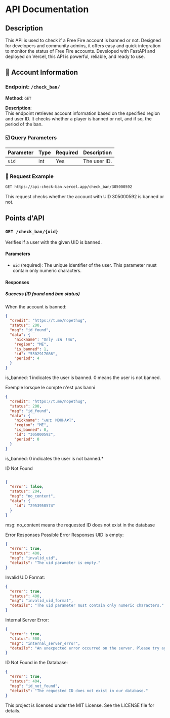 # API Documentation

## Description
This API is used to check if a Free Fire account is banned or not. Designed for developers and community admins, it offers easy and quick integration to monitor the status of Free Fire accounts. Developed with FastAPI and deployed on Vercel, this API is powerful, reliable, and ready to use.

## 🪪 Account Information

### Endpoint: `/check_ban/`  
**Method**: `GET`

**Description**:  
This endpoint retrieves account information based on the specified region and user ID. It checks whether a player is banned or not, and if so, the period of the ban.

### ☑️ Query Parameters

| Parameter | Type   | Required | Description     |
|-----------|--------|----------|-----------------|
| `uid`     | int    | Yes      | The user ID.    |

### 📨 Request Example

```bash
GET https://api-check-ban.vercel.app/check_ban/305000592
```
This request checks whether the account with UID 305000592 is banned or not.


## Points d'API

### `GET /check_ban/{uid}`

Verifies if a user with the given UID is banned.

#### Parameters
- `uid`  (required): The unique identifier of the user. This parameter must contain only numeric characters.

#### Responses

##### Success (ID found and ban status)
When the account is banned:
```json
{
  "credit": "https://t.me/nopethug",
  "status": 200,
  "msg": "id_found",
  "data": {
    "nickname": "Onlyㅤᴊɪɴㅤ!4u",
    "region": "ME",
    "is_banned": 1,
    "id": "5502917086",
    "period": 4
  }
}

```
is_banned: 1 indicates the user is banned. 0 means the user is not banned.

Exemple lorsque le compte n'est pas banni
```json
{
  "credit": "https://t.me/nopethug",
  "status": 200,
  "msg": "id_found",
  "data": {
    "nickname": "ᴀɴᴛɪㅤMOUHA✘",
    "region": "ME",
    "is_banned": 0,
    "id": "305000592",
    "period": 0
  }
}
```
is_banned: 0 indicates the user is not banned.*

ID Not Found
```json

{
  "error": false,
  "status": 204,
  "msg": "no_content",
  "data": {
    "id": "2953958574"
  }
}
```
msg: no_content means the requested ID does not exist in the database

Error Responses
Possible Error Responses
UID is empty: 
```json
{
  "error": true,
  "status": 400,
  "msg": "invalid_uid",
  "details": "The uid parameter is empty."
}
```
Invalid UID Format:
```json
{
  "error": true,
  "status": 400,
  "msg": "invalid_uid_format",
  "details": "The uid parameter must contain only numeric characters."
}

```
Internal Server Error:

```json
{
  "error": true,
  "status": 500,
  "msg": "internal_server_error",
  "details": "An unexpected error occurred on the server. Please try again later."
}
```
ID Not Found in the Database:
```json
{
  "error": true,
  "status": 404,
  "msg": "id_not_found",
  "details": "The requested ID does not exist in our database."
}
```

This project is licensed under the MIT License. See the LICENSE file for details.



